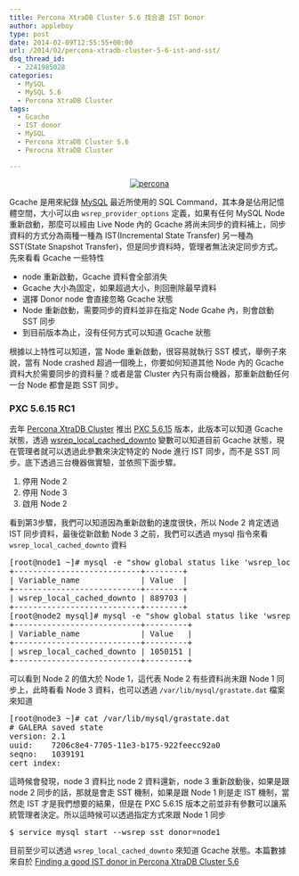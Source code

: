 ```yaml
---
title: Percona XtraDB Cluster 5.6 找合適 IST Donor
author: appleboy
type: post
date: 2014-02-09T12:55:55+00:00
url: /2014/02/percona-xtradb-cluster-5-6-ist-and-sst/
dsq_thread_id:
  - 2241985028
categories:
  - MySQL
  - MySQL 5.6
  - Percona XtraDB Cluster
tags:
  - Gcache
  - IST donor
  - MySQL
  - Percona XtraDB Cluster 5.6
  - Perocna XtraDB Cluster

---
```

<div style="margin:0 auto; text-align:center">
  <a href="https://www.flickr.com/photos/appleboy/12023069753/" title="percona by appleboy46, on Flickr"><img src="https://i1.wp.com/farm4.staticflickr.com/3820/12023069753_de60d0c86d_m.jpg?resize=240%2C234&#038;ssl=1" alt="percona" data-recalc-dims="1" /></a>
</div>

Gcache 是用來紀錄 [MySQL][1] 最近所使用的 SQL Command，其本身是佔用記憶體空間，大小可以由 `wsrep_provider_options` 定義，如果有任何 MySQL Node 重新啟動，那麼可以經由 Live Node 內的 Gcache 將尚未同步的資料補上，同步資料的方式分為兩種一種為 IST(Incremental State Transfer) 另一種為 SST(State Snapshot Transfer)，但是同步資料時，管理者無法決定同步方式。先來看看 Gcache 一些特性

  * node 重新啟動，Gcache 資料會全部消失
  * Gcache 大小為固定，如果超過大小，則回刪除最早資料
  * 選擇 Donor node 會直接忽略 Gcache 狀態
  * Node 重新啟動，需要同步的資料並非在指定 Node Gcahe 內，則會啟動 SST 同步
  * 到目前版本為止，沒有任何方式可以知道 Gcache 狀態

根據以上特性可以知道，當 Node 重新啟動，很容易就執行 SST 模式，舉例子來說，當有 Node crashed 超過一個晚上，你要如何知道其他 Node 內的 Gcache 資料大於需要同步的資料量？或者是當 Cluster 內只有兩台機器，那重新啟動任何一台 Node 都會是跑 SST 同步。

<!--more-->

### PXC 5.6.15 RC1

去年 [Percona XtraDB Cluster][2] 推出 [PXC 5.6.15][3] 版本，此版本可以知道 Gcache 狀態，透過 [wsrep\_local\_cached_downto][4] 變數可以知道目前 Gcache 狀態，現在管理者就可以透過此參數來決定特定的 Node 進行 IST 同步，而不是 SST 同步。底下透過三台機器做實驗，並依照下面步驟。

  1. 停用 Node 2
  2. 停用 Node 3
  3. 啟用 Node 2

看到第3步驟，我們可以知道因為重新啟動的速度很快，所以 Node 2 肯定透過 IST 同步資料，最後從新啟動 Node 3 之前，我們可以透過 mysql 指令來看 `wsrep_local_cached_downto` 資料

<div>
  <pre class="brush: bash; title: ; notranslate" title="">[root@node1 ~]# mysql -e "show global status like 'wsrep_local_cached_downto';"
+---------------------------+--------+
| Variable_name             | Value  |
+---------------------------+--------+
| wsrep_local_cached_downto | 889703 |
+---------------------------+--------+
[root@node2 mysql]# mysql -e "show global status like 'wsrep_local_cached_downto';"
+---------------------------+---------+
| Variable_name             | Value   |
+---------------------------+---------+
| wsrep_local_cached_downto | 1050151 |
+---------------------------+---------+</pre>
</div>

可以看到 Node 2 的值大於 Node 1，這代表 Node 2 有些資料尚未跟 Node 1 同步上，此時看看 Node 3 資料，也可以透過 `/var/lib/mysql/grastate.dat` 檔案來知道

<div>
  <pre class="brush: bash; title: ; notranslate" title="">[root@node3 ~]# cat /var/lib/mysql/grastate.dat
# GALERA saved state
version: 2.1
uuid:    7206c8e4-7705-11e3-b175-922feecc92a0
seqno:   1039191
cert_index:</pre>
</div>

這時候會發現，node 3 資料比 node 2 資料還新，node 3 重新啟動後，如果是跟 node 2 同步的話，那就是會走 SST 機制，如果是跟 Node 1 則是走 IST 機制，當然走 IST 才是我們想要的結果，但是在 PXC 5.6.15 版本之前並非有參數可以讓系統管理者決定。所以這時候可以透過指定方式來跟 Node 1 同步

<div>
  <pre class="brush: bash; title: ; notranslate" title="">$ service mysql start --wsrep_sst_donor=node1</pre>
</div>

目前至少可以透過 `wsrep_local_cached_downto` 來知道 Gcache 狀態。本篇數據來自於 [Finding a good IST donor in Percona XtraDB Cluster 5.6][5]

 [1]: http://www.mysql.com/
 [2]: http://www.percona.com/software/percona-xtradb-cluster
 [3]: http://www.mysqlperformanceblog.com/2013/12/18/percona-xtradb-cluster-5-6-15-25-2-first-release-candidate-is-now-available/
 [4]: http://www.percona.com/doc/percona-xtradb-cluster/5.6/wsrep-status-index.html#wsrep_local_cached_downto
 [5]: http://www.mysqlperformanceblog.com/2014/01/08/finding-good-ist-donor-percona-xtradb-cluster-5-6/